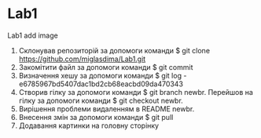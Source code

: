 # Lab1
Lab1 add image
1. Склонував репозиторій за допомоги команди $ git clone https://github.com/miglasdima/Lab1.git
2. Закомітити файл за допомоги команди $ git commit
3. Визначення хешу за допомоги команди $ git log -  e6785967bd5407dac1bd2cb68eacbd09da470343
4. Створив гілку за допомоги команди $ git branch newbr. Перейшов на гілку за допомоги команди $ git checkout newbr.
5. Вирішення проблеми видаленням в README newbr.
6. Внесення змін за допомоги команди $ git pull
9. Додавання картинки на головну сторінку
